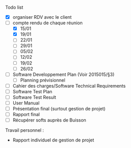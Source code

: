 Todo list

- [x] organiser RDV avec le client
- [ ] compte rendu de chaque réunion
    - [x] 15/01
    - [x] 19/01
    - [ ] 22/01
    - [ ] 29/01
    - [ ] 05/02
    - [ ] 12/02
    - [ ] 19/02
    - [ ] 26/02
- [ ] Software Developpement Plan (Voir 2015015/§3)
    - [ ] Planning prévisionnel
- [ ] Cahier des charges/Software Technical Requirements
- [ ] Software Test Plan
- [ ] Software Test Result
- [ ] User Manual
- [ ] Présentation final (surtout gestion de projet)
- [ ] Rapport final
- [ ] Récupérer softs auprès de Buisson

Travail personnel :
- Rapport individuel de gestion de projet
